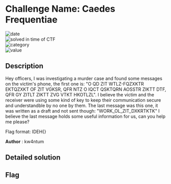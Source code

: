 # Challenge Name: Caedes Frequentiae


![date](https://img.shields.io/badge/date-26.02.2023-brightgreen.svg)  
![solved in time of CTF](https://img.shields.io/badge/solved-in%20time%20of%20CTF-brightgreen.svg)   
![category](https://img.shields.io/badge/category-Cryptography-blueviolet.svg)   
![value](https://img.shields.io/badge/value-150-blue.svg)  


## Description

Hey officers, I was investigating a murder case and found some messages on the victim's phone, the first one is: "O QD ZIT WTLZ-FQZXKTR EKTQZXKT OF ZIT VGKSR, QFR NTZ O IQCT QSKTQRN AOSSTR ZIKTT DTF, QFR GY ZITLT ZIKTT ZVG VTKT HKOTLZL". I believe the victim and the receiver were using some kind of key to keep their communication secure and understandble by no one by them. The last message was this one, it was written as a draft and not sent though: "WORK_OL_ZIT_DXKRTKTK" I believe the last message holds some useful information for us, can you help me please?

Flag format: IDEH{}

**Author** : kw4ntum


## Detailed solution

## Flag
